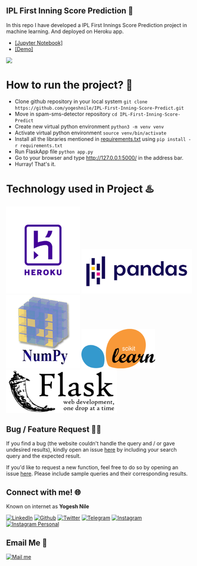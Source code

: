 ## IPL First Inning Score Prediction :notebook:
In this repo I have developed a IPL First Innings Score Prediction project in machine learning. And deployed on Heroku app. 

 - [[Jupyter Notebook]](https://github.com/yogeshnile/IPL-first-inning-score-prediction)
 - [[Demo]](https://ipl-inning-score-prediction.herokuapp.com/)

[![](https://camo.githubusercontent.com/2fb0723ef80f8d87a51218680e209c66f213edf8/68747470733a2f2f666f7274686562616467652e636f6d2f696d616765732f6261646765732f6d6164652d776974682d707974686f6e2e737667)](https://python.org)

# How to run the project? :thinking:
  - Clone github repository in your local system  ```git clone https://github.com/yogeshnile/IPL-First-Inning-Score-Predict.git```
  - Move in spam-sms-detector repository  ```cd IPL-First-Inning-Score-Predict```
  - Create new virtual python environment  ```python3 -m venv venv```
  - Activate virtual python environment  ```source venv/bin/activate```
  - Install all the libraries mentioned in [requirements.txt](https://github.com/yogeshnile/IPL-First-Inning-Score-Predict/blob/master/requirements.txt)  using  ```pip install -r requirements.txt```
  - Run FlaskApp file  ```python app.py```
  - Go to your browser and type http://127.0.0.1:5000/ in the address bar.
  - Hurray! That's it.

# Technology used in Project :hotsprings:
<img target="_blank" src="https://github.com/yogeshnile/technology/blob/master/Heroku.png" width="200">  <img target="_blank" src="https://github.com/yogeshnile/technology/blob/master/pandas.png" width="300">    <img target="_blank" src="https://github.com/yogeshnile/technology/blob/master/numpy.png" width="200">     <img target="_blank" src="https://github.com/yogeshnile/technology/blob/master/sklearn.png" width="200">    <img target="_blank" src="https://github.com/yogeshnile/technology/blob/master/Flask.png" width="300">

## Bug / Feature Request :man_technologist:
If you find a bug (the website couldn't handle the query and / or gave undesired results), kindly open an issue [here](https://github.com/yogeshnile/IPL-First-Inning-Score-Predict/issues/new) by including your search query and the expected result.

If you'd like to request a new function, feel free to do so by opening an issue [here](https://github.com/yogeshnile/IPL-First-Inning-Score-Predict/issues/new). Please include sample queries and their corresponding results.


## Connect with me! 🌐
Known on internet as **Yogesh Nile**

[<img target="_blank" src="https://img.icons8.com/bubbles/100/000000/linkedin.png" title="LinkedIn">](https://bit.ly/2Ky3ho6)  [<img target="_blank" src="https://img.icons8.com/bubbles/100/000000/github.png" title="Github">](https://bit.ly/2yoggit) [<img target="_blank" src="https://img.icons8.com/bubbles/100/000000/twitter.png" title="Twitter">](https://bit.ly/3dbLJLC) [<img target="_blank" src="https://img.icons8.com/bubbles/100/000000/telegram-app.png" title="Telegram"/>](https://t.me/yogeshnile) [<img target="_blank" src="https://img.icons8.com/bubbles/100/000000/instagram-new.png" title="Instagram">](https://bit.ly/3b9Qeo4)  [<img target="_blank" src="https://img.icons8.com/bubbles/100/000000/instagram.png" title="Instagram Personal">](https://bit.ly/32SXHV0)

## Email Me :e-mail:

[<img target="_blank" src="https://img.icons8.com/bubbles/100/000000/secured-letter.png" title="Mail me">](mailto:yogeshnile.work4u@gmail.com)
